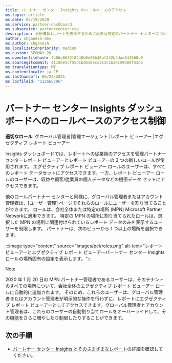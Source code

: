 ```yaml
---
title: パートナー センター Insights のロールベースのアクセス
ms.topic: article
ms.date: 05/19/2020
ms.service: partner-dashboard
ms.subservice: partnercenter-csp
description: 分析情報レポートを表示するために必要な特定のパートナー センターについて説明します。 これには、エグゼクティブ レポート ビューアーとレポート ビューアーのロールが含まれます。
author: shganesh-dev
ms.author: shganesh
ms.localizationpriority: medium
ms.custom: SEOMAY.20
ms.openlocfilehash: fb06a863218446b0e88b38af242b4dac044560c0
ms.sourcegitcommit: 4118de5cf55d1bd618ecca13c1b2ec59d80f43db
ms.translationtype: MT
ms.contentlocale: ja-JP
ms.lasthandoff: 06/24/2021
ms.locfileid: "112565306"
---
```

# <a name="role-based-access-control-to-the-partner-center-insights-dashboard"></a>パートナー センター Insights ダッシュボードへのロールベースのアクセス制御

**適切なロール**: グローバル管理者|管理エージェント |レポート ビューアー |エグゼクティブ レポート ビューアー

Insights ダッシュボードでは、レポートへの従業員のアクセスを管理パートナー センターレポート ビューアーとレポート ビューアーの 2 つの新しいロールが使用されます。  エグゼクティブ レポート ビューアー ロールのユーザーは、すべてのレポート データセットにアクセスできます。一方、レポート ビューアー ロールのユーザーは、収益や顧客/従業員の個人データなどの機密データ セットにアクセスできます。  

他のロールパートナー センターと同様に、グローバル管理者またはアカウント管理者は、[ユーザー管理] ページでそれらのロールにユーザーを割り当てることができます。 ロールは、会社全体または特定の場所 (MPN) Microsoft Partner Networkに適用できます。 特定の MPN の場所に割り当てられたロールは、選択した MPN の場所に関連付けられているレポート データのみを表示するユーザーを制限します。 パートナーは、次のビューから 1 つ以上の場所を選択できます。

:::image type="content" source="images/pci/roles.png" alt-text="レポート ビューアーとエグゼクティブ レポート ビューアーパートナー センター Insights ロールの場所固有の設定を表示します。":::

>[!Note]
> 2020 年 1 月 20 日の MPN パートナー管理者であるユーザーは、そのテナントのすべての場所について、会社全体のエグゼクティブ レポート ビューアー ロールに自動的に追加されます。 そのため、これらのユーザーは、グローバル管理者またはアカウント管理者が明示的な操作を行わずに、レポートにエグゼクティブ レポート ビューアーとしてアクセスできます。グローバル管理者とアカウント管理者は、これらのユーザーの自動割り当てロールをオーバーライドして、その機能をさらに増やしたり制限したりすることができます。

## <a name="next-steps"></a>次の手順

- [パートナー センター Insights とそのさまざまなレポート](partner-center-insights.md)の詳細を確認してください。
